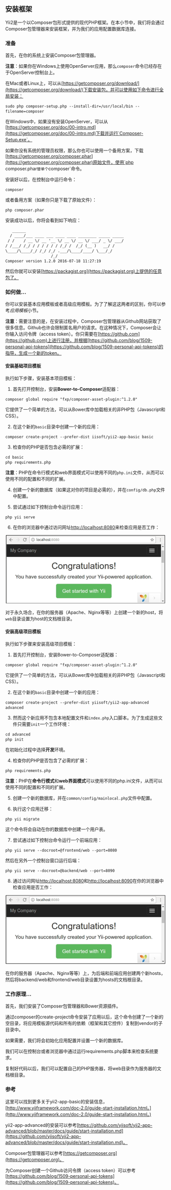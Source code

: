 ## 安装框架

Yii2是一个以Composer包形式提供的现代PHP框架。在本小节中，我们将会通过Composer包管理器来安装框架，并为我们的应用配置数据库连接。

### 准备

首先，在你的系统上安装Composer包管理器。

**注意**：如果你在Windows上使用OpenServer应用，那么`composer`命令已经存在于OpenServer控制台上。

在Mac或者Linux上，可以从[https://getcomposer.org/download/](https://getcomposer.org/download/)下载安装包，并可以使用如下命令进行全局安装：

```
sudo php composer-setup.php --install-dir=/usr/local/bin --filename=composer
```

在Windows中，如果没有安装OpenServer，可以从[https://getcomposer.org/doc/00-intro.md](https://getcomposer.org/doc/00-intro.md)下载并运行`Composer-Setup.exe`。

如果你没有系统的管理员权限，那么你也可以使用一个备用方案，下载[https://getcomposer.org/composer.phar](https://getcomposer.org/composer.phar)原始文件，使用`php composer.phar`替单个`composer`命令。

安装好以后，在控制台中运行命令：

```
composer
```

或者备用方案（如果你只是下载了原始文件）：

```
php composer.phar
```

安装成功以后，你将会看到如下响应：

```
   ______
  / ____/___ ____ ___ ____ ____ ________ _____ _____
 / /    / __ \/ __ '__ \/ __ \/ __ \/ ___/ _ \/ ___/
/ /___/ /_/ / / / / / / /_/ /  /_/ (__ )   __/ /
\____/\____/_/ /_/ /_/ .___/\____/____/ \___/_/
                    /_/
Composer version 1.2.0 2016-07-18 11:27:19
```

然后你就可以安装[https://packagist.org](https://packagist.org)上提供的任意包了。

### 如何做...

你可以安装基本应用模板或者高级应用模板。为了了解这这两者的区别，你可以参考*应用模板*小节。

**注意**：需要注意的是，在安装过程中，Composer包管理器从Github网站获取了很多信息。Github也许会限制匿名用户的请求。在这种情况下，Composer会让你输入访问令牌（access token）。你只需要在[https://github.com](https://github.com)上进行注册，并根据[https://github.com/blog/1509-personal-api-tokens](https://github.com/blog/1509-personal-api-tokens)的指导，生成一个新的token。

#### 安装基础项目模板

执行如下步骤，安装基本项目模板：

1. 首先打开控制台，安装**Bower-to-Composer**适配器：

```
composer global require "fxp/composer-asset-plugin:^1.2.0"
```

它提供了一个简单的方法，可以从Bower库中加载相关的非PHP包（Javascript和CSS）。

2. 在这个新的`basic`目录中创建一个新的应用：

```
composer create-project --prefer-dist iisoft/yii2-app-basic basic
```

3. 检查你的PHP是否包含必需的扩展：

```
cd basic
php requirements.php
```

**注意**：PHP在命令行模式和web界面模式可以使用不同的`php.ini`文件，从而可以使用不同的配置和不同的扩展。

4. 创建一个新的数据库（如果这对你的项目是必需的），并在`config/db.php`文件中配置。

5. 尝试通过如下控制台命令运行应用：

```
php yii serve
```

6. 在你的浏览器中通过访问网址[http://localhost:8080](http://localhost:8080)来检查应用是否工作：

![](../images/101.png)

对于永久场合，在你的服务器（Apache、Nginx等等）上创建一个新的host，将`web`目录设置为host的文档根目录。

#### 安装高级项目模板

执行如下步骤来安装高级项目模板：

1. 首先打开控制台，安装Bower-to-Composer适配器：

```
composer global require "fxp/composer-asset-plugin:^1.2.0"
```

它提供了一个简单的方法，可以从Bower库中加载相关的非PHP包（Javascript和CSS）。

2. 在这个新的`basic`目录中创建一个新的应用：

```
composer create-project --prefer-dist yiisoft/yii2-app-advanced advanced
```

3. 然而这个新应用不包含本地配置文件和`index.php`入口脚本。为了生成这些文件只需要`init`一个工作环境：

```
cd advanced
php init
```

在初始化过程中选择**开发**环境。

4. 检查你的PHP是否包含了必需的扩展：

```
php requirements.php
```

**注意**：PHP在**命令行模式**和**web界面模式**可以使用不同的php.ini文件，从而可以使用不同的配置和不同的扩展。

5. 创建一个新的数据库，并在`common/config/mainlocal.php`文件中配置。

6. 执行这个应用迁移：

```
php yii migrate
```

这个命令将会自动在你的数据库中创建一个用户表。

7. 尝试通过如下控制台命令运行一个前端应用：

```
php yii serve --docroot=@frontend/web --port=8080
```

然后在另外一个控制台窗口运行后端：

```
php yii serve --docroot=@backend/web --port=8090
```

8. 通过访问网址[http://localhost:8080](http://localhost:8080)和[http://localhost:8090](http://localhost:8090)在你的浏览器中检查应用是否工作：

![](../images/102.png)

在你的服务器（Apache、Nginx等等）上，为后端和前端应用创建两个新hosts，然后将backend/web和frontend/web目录设置为hosts的文档根目录。

### 工作原理...

首先，我们安装了Composer包管理器和Bower资源插件。

通过composer的create-project命令安装了应用以后，这个命令创建了一个新的空目录，将应用模板源代码和所有的依赖（框架和其它控件）复制到vendor的子目录中。

如果需要，我们将会初始化应用配置并设置一个新的数据库。

我们可以在控制台或者浏览器中通过运行requirements.php脚本来检查系统要求。

复制好代码以后，我们可以配置自己的PHP服务器，将web目录作为服务器的文档根目录。

### 参考

这里可以找到更多关于yii2-app-basic的安装信息，[http://www.yiiframework.com/doc-2.0/guide-start-installation.html。](http://www.yiiframework.com/doc-2.0/guide-start-installation.html。)

yii2-app-advanced的安装可以参考[https://github.com/yiisoft/yii2-app-advanced/blob/master/docs/guide/start-installation.md](https://github.com/yiisoft/yii2-app-advanced/blob/master/docs/guide/start-installation.md)。

Composer包管理器可以参考[https://getcomposer.org](https://getcomposer.org)。

为Composer创建一个Github访问令牌（access token）可以参考[https://github.com/blog/1509-personal-api-tokens](https://github.com/blog/1509-personal-api-tokens)。